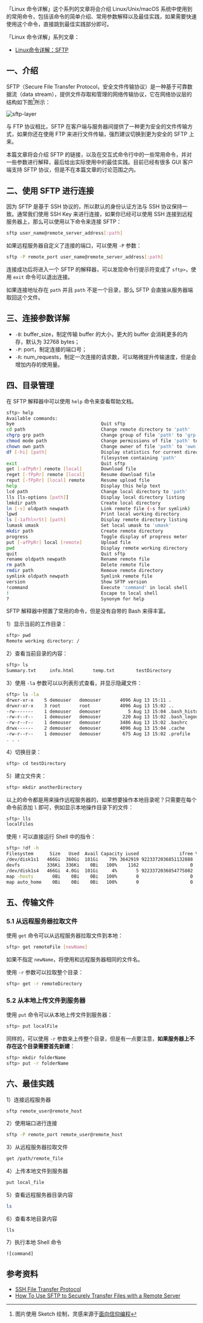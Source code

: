 
「Linux 命令详解」这个系列的文章将会介绍 Linux/Unix/macOS 系统中使用到的常用命令，包括该命令的简单介绍、常用参数解释以及最佳实践，如果需要快速使用这个命令，直接跳到最佳实践部分即可。

「Linux 命令详解」系列文章：

- [Linux命令详解：SFTP][1]

## 一、介绍

SFTP（Secure File Transfer Protocol，安全文件传输协议）是一种基于可靠数据流（data stream），提供文件存取和管理的网络传输协议，它在网络协议层的结构如下图[^1]所示：

![sftp-layer][image-1]

与 FTP 协议相比，SFTP 在客户端与服务器间提供了一种更为安全的文件传输方式，如果你还在使用 FTP 来进行文件传输，强烈建议切换到更为安全的 SFTP 上来。

本篇文章将会介绍 SFTP 的链接，以及在交互式命令行中的一些常用命令，并对一些参数进行解释，最后给出实际使用中的最佳实践。目前已经有很多 GUI 客户端支持 SFTP 协议，但是不在本篇文章的讨论范围之内。

## 二、使用 SFTP 进行连接

因为 SFTP 是基于 SSH 协议的，所以默认的身份认证方法与 SSH 协议保持一致。通常我们使用 SSH Key 来进行连接，如果你已经可以使用 SSH 连接到远程服务器上，那么可以使用以下命令来连接 SFTP：

```bash
sftp user_name@remote_server_address[:path]
```

如果远程服务器自定义了连接的端口，可以使用 `-P` 参数：

```bash
sftp -P remote_port user_name@remote_server_address[:path]
```

连接成功后将进入一个 SFTP 的解释器，可以发现命令行提示符变成了 `sftp>`，使用 `exit` 命令可以退出连接。

如果连接地址存在 `path` 并且 `path` 不是一个目录，那么 SFTP 会直接从服务器端取回这个文件。

## 三、连接参数详解

- `-B`: buffer\_size，制定传输 buffer 的大小，更大的 buffer 会消耗更多的内存，默认为 32768 bytes；
- `-P`: port，制定连接的端口号；
- `-R`: num\_requests，制定一次连接的请求数，可以略微提升传输速度，但是会增加内存的使用量。

## 四、目录管理

在 SFTP 解释器中可以使用 `help` 命令来查看帮助文档。

```bash
sftp> help
Available commands:
bye                                Quit sftp
cd path                            Change remote directory to 'path'
chgrp grp path                     Change group of file 'path' to 'grp'
chmod mode path                    Change permissions of file 'path' to 'mode'
chown own path                     Change owner of file 'path' to 'own'
df [-hi] [path]                    Display statistics for current directory or
                                   filesystem containing 'path'
exit                               Quit sftp
get [-afPpRr] remote [local]       Download file
reget [-fPpRr] remote [local]      Resume download file
reput [-fPpRr] [local] remote      Resume upload file
help                               Display this help text
lcd path                           Change local directory to 'path'
lls [ls-options [path]]            Display local directory listing
lmkdir path                        Create local directory
ln [-s] oldpath newpath            Link remote file (-s for symlink)
lpwd                               Print local working directory
ls [-1afhlnrSt] [path]             Display remote directory listing
lumask umask                       Set local umask to 'umask'
mkdir path                         Create remote directory
progress                           Toggle display of progress meter
put [-afPpRr] local [remote]       Upload file
pwd                                Display remote working directory
quit                               Quit sftp
rename oldpath newpath             Rename remote file
rm path                            Delete remote file
rmdir path                         Remove remote directory
symlink oldpath newpath            Symlink remote file
version                            Show SFTP version
!command                           Execute 'command' in local shell
!                                  Escape to local shell
?                                  Synonym for help
```

SFTP 解释器中预置了常用的命令，但是没有自带的 Bash 来得丰富。

1）显示当前的工作目录：

```bash
sftp> pwd
Remote working directory: /
```

2）查看当前目录的内容：

```bash
sftp> ls
Summary.txt     info.html       temp.txt        testDirectory
```

3）使用 `-la` 参数可以以列表形式查看，并显示隐藏文件：

```bash
sftp> ls -la
drwxr-xr-x    5 demouser   demouser       4096 Aug 13 15:11 .
drwxr-xr-x    3 root       root           4096 Aug 13 15:02 ..
-rw-------    1 demouser   demouser          5 Aug 13 15:04 .bash_history
-rw-r--r--    1 demouser   demouser        220 Aug 13 15:02 .bash_logout
-rw-r--r--    1 demouser   demouser       3486 Aug 13 15:02 .bashrc
drwx------    2 demouser   demouser       4096 Aug 13 15:04 .cache
-rw-r--r--    1 demouser   demouser        675 Aug 13 15:02 .profile
. . .
```

4）切换目录：

```bash
sftp> cd testDirectory
```

5）建立文件夹：

```bash
sftp> mkdir anotherDirectory
```

以上的命令都是用来操作远程服务器的，如果想要操作本地目录呢？只需要在每个命令前添加 `l` 即可，例如显示本地操作目录下的文件：

```bash
sftp> lls
localFiles
```

使用 `!` 可以直接运行 Shell 中的指令：

```bash
sftp> !df -h
Filesystem      Size   Used  Avail Capacity iused               ifree %iused  Mounted on
/dev/disk1s1   466Gi  360Gi  101Gi    79% 3642919 9223372036851132888    0%   /
devfs          336Ki  336Ki    0Bi   100%    1162                   0  100%   /dev
/dev/disk1s4   466Gi  4.0Gi  101Gi     4%       5 9223372036854775802    0%   /private/var/vm
map -hosts       0Bi    0Bi    0Bi   100%       0                   0  100%   /net
map auto_home    0Bi    0Bi    0Bi   100%       0                   0  100%   /home
```

## 五、传输文件

### 5.1 从远程服务器拉取文件

使用 `get` 命令可以从远程服务器拉取文件到本地：

```bash
sftp> get remoteFile [newName]
```

如果不指定 `newName`，将使用和远程服务器相同的文件名。

使用 `-r` 参数可以拉取整个目录：

```bash
sftp> get -r remoteDirectory
```

### 5.2 从本地上传文件到服务器

使用 `put` 命令可以从本地上传文件到服务器：

```bash
sftp> put localFile
```

同样的，可以使用 `-r` 参数来上传整个目录，但是有一点要注意，**如果服务器上不存在这个目录需要首先新建**：

```bash
sftp> mkdir folderName
sftp> put -r folderName
```

## 六、最佳实践

1）连接远程服务器

```bash
sftp remote_user@remote_host
```

2）使用端口进行连接

```bash
sftp -P remote_port remote_user@remote_host
```

3）从远程服务器拉取文件

```bash
get /path/remote_file
```

4）上传本地文件到服务器

```bash
put local_file
```

5）查看远程服务器目录内容

```bash
ls
```

6）查看本地目录内容

```bassh
lls
```

7）执行本地 Shell 命令

```bash
![command]
```

## 参考资料

- [SSH File Transfer Protocol][3]
- [How To Use SFTP to Securely Transfer Files with a Remote Server][4]

[^1]:	图片使用 Sketch 绘制，灵感来源于[面向信仰编程][2]

[1]:	http://jiayuanzhang.com/linux-command-sftp/
[2]:	https://draveness.me/
[3]:	https://en.wikipedia.org/wiki/SSH_File_Transfer_Protocol
[4]:	https://www.digitalocean.com/community/tutorials/how-to-use-sftp-to-securely-transfer-files-with-a-remote-server

[image-1]:	https://ws3.sinaimg.cn/large/006tNbRwgy1fxx2ngca7kj31dv0u0dij.jpg